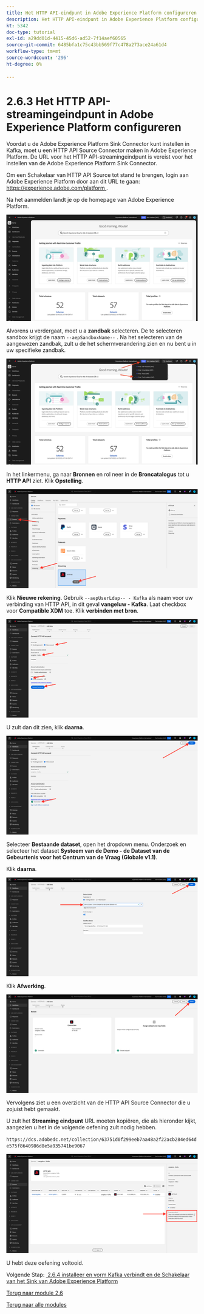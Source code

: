 ```yaml
---
title: Het HTTP API-eindpunt in Adobe Experience Platform configureren
description: Het HTTP API-eindpunt in Adobe Experience Platform configureren
kt: 5342
doc-type: tutorial
exl-id: a29dd01d-4415-45d6-ad52-7f14aef60565
source-git-commit: 6485bfa1c75c43bb569f77c478a273ace24a61d4
workflow-type: tm+mt
source-wordcount: '296'
ht-degree: 0%

---
```


# 2.6.3 Het HTTP API-streamingeindpunt in Adobe Experience Platform configureren

Voordat u de Adobe Experience Platform Sink Connector kunt instellen in Kafka, moet u een HTTP API Source Connector maken in Adobe Experience Platform. De URL voor het HTTP API-streamingeindpunt is vereist voor het instellen van de Adobe Experience Platform Sink Connector.

Om een Schakelaar van HTTP API Source tot stand te brengen, login aan Adobe Experience Platform door aan dit URL te gaan: [&#x200B; https://experience.adobe.com/platform &#x200B;](https://experience.adobe.com/platform).

Na het aanmelden landt je op de homepage van Adobe Experience Platform.

![&#x200B; Ingestie van Gegevens &#x200B;](./../../../modules/datacollection/module1.2/images/home.png)

Alvorens u verdergaat, moet u a **zandbak** selecteren. De te selecteren sandbox krijgt de naam ``--aepSandboxName--`` . Na het selecteren van de aangewezen zandbak, zult u de het schermverandering zien en nu bent u in uw specifieke zandbak.

![&#x200B; Ingestie van Gegevens &#x200B;](./../../../modules/datacollection/module1.2/images/sb1.png)

In het linkermenu, ga naar **Bronnen** en rol neer in de **Broncatalogus** tot u **HTTP API** ziet. Klik **Opstelling**.

![&#x200B; Ingestie van Gegevens &#x200B;](./images/kaep1.png)

Klik **Nieuwe rekening**. Gebruik `--aepUserLdap-- - Kafka` als naam voor uw verbinding van HTTP API, in dit geval **vangeluw - Kafka**. Laat checkbox voor **Compatible XDM** toe. Klik **verbinden met bron**.

![&#x200B; Ingestie van Gegevens &#x200B;](./images/kaep2.png)

U zult dan dit zien, klik **daarna**.

![&#x200B; Ingestie van Gegevens &#x200B;](./images/kaep3.png)

Selecteer **Bestaande dataset**, open het dropdown menu. Onderzoek en selecteer het dataset **Systeem van de Demo - de Dataset van de Gebeurtenis voor het Centrum van de Vraag (Globale v1.1)**.

Klik **daarna**.

![&#x200B; Ingestie van Gegevens &#x200B;](./images/kaep4.png)

Klik **Afwerking**.

![&#x200B; Ingestie van Gegevens &#x200B;](./images/kaep8.png)

Vervolgens ziet u een overzicht van de HTTP API Source Connector die u zojuist hebt gemaakt.

U zult het **Streaming eindpunt** URL moeten kopiëren, die als hieronder kijkt, aangezien u het in de volgende oefening zult nodig hebben.

`https://dcs.adobedc.net/collection/63751d0f299eeb7aa48a2f22acb284ed64de575f8640986d8e5a935741be9067`

![&#x200B; Ingestie van Gegevens &#x200B;](./images/kaep9.png)

U hebt deze oefening voltooid.

Volgende Stap: [&#x200B; 2.6.4 installeer en vorm Kafka verbindt en de Schakelaar van het Sink van Adobe Experience Platform &#x200B;](./ex4.md)

[Terug naar module 2.6](./aep-apache-kafka.md)

[Terug naar alle modules](../../../overview.md)
